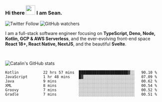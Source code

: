 ### Hi there <img src="https://raw.githubusercontent.com/MartinHeinz/MartinHeinz/master/wave.gif" width="30" /> I am Sean.

![Twitter Follow](https://img.shields.io/twitter/follow/JuniorDEVed?style=social)  ![GitHub watchers](https://img.shields.io/github/watchers/JuniorDEVed/JuniorDEVed?style=social)

 I am a full-stack software engineer focusing on **TypeScript, Deno, Node, Kotlin, GCP & AWS Serverless**, and the ever-evolving front-end space **React 18+, React Native, NextJS**, and the beautiful **Svelte**.
 
 <br>
 
 ![Catalin's GitHub stats](https://github-readme-stats.vercel.app/api?username=algoflows&theme=vue-dark)
 
 <!--START_SECTION:waka-->

```text
Kotlin           22 hrs 57 mins  ██████████████████████▓░░   90.10 %
JavaScript       1 hr 48 mins    █▓░░░░░░░░░░░░░░░░░░░░░░░   07.09 %
Java             9 mins          ░░░░░░░░░░░░░░░░░░░░░░░░░   00.62 %
XML              8 mins          ░░░░░░░░░░░░░░░░░░░░░░░░░   00.54 %
Groovy           7 mins          ░░░░░░░░░░░░░░░░░░░░░░░░░   00.52 %
Gradle           7 mins          ░░░░░░░░░░░░░░░░░░░░░░░░░   00.51 %
```

<!--END_SECTION:waka-->
